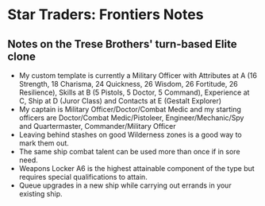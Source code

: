 # Star Traders: Frontiers Notes
## Notes on the Trese Brothers' turn-based Elite clone

* My custom template is currently a Military Officer with Attributes at A (16
  Strength, 18 Charisma, 24 Quickness, 26 Wisdom, 26 Fortitude, 26
  Resilience), Skills at B (5 Pistols, 5 Doctor, 5 Command), Experience at C,
  Ship at D (Juror Class) and Contacts at E (Gestalt Explorer)
* My captain is Military Officer/Doctor/Combat Medic and my starting officers
  are Doctor/Combat Medic/Pistoleer, Engineer/Mechanic/Spy and Quartermaster,
  Commander/Military Officer
* Leaving behind stashes on good Wilderness zones is a good way to mark them
  out.
* The same ship combat talent can be used more than once if in sore need.
* Weapons Locker A6 is the highest attainable component of the type but
  requires special qualifications to attain.
* Queue upgrades in a new ship while carrying out errands in your existing
  ship.
